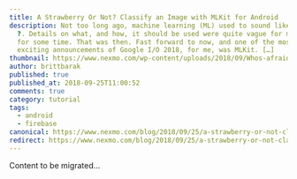 ```yaml
---
title: A Strawberry Or Not? Classify an Image with MLKit for Android
description: Not too long ago, machine learning (ML) used to sound like a magic
  ?. Details on what, and how, it should be used were quite vague for many of us
  for some time. That was then. Fast forward to now, and one of the most
  exciting announcements of Google I/O 2018, for me, was MLKit. […]
thumbnail: https://www.nexmo.com/wp-content/uploads/2018/09/Whos-afraid-V2-1.001.jpeg
author: brittbarak
published: true
published_at: 2018-09-25T11:00:52
comments: true
category: tutorial
tags:
  - android
  - firebase
canonical: https://www.nexmo.com/blog/2018/09/25/a-strawberry-or-not-classify-an-image-with-mlkit-for-android-dr
redirect: https://www.nexmo.com/blog/2018/09/25/a-strawberry-or-not-classify-an-image-with-mlkit-for-android-dr
---
```

Content to be migrated...
